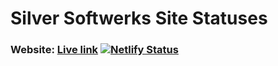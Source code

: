 # Silver Softwerks Site Statuses

### Website: [Live link](http://silversoftwerks.com/)  [![Netlify Status](https://api.netlify.com/api/v1/badges/18150c1f-79e3-47fb-8f88-768639223302/deploy-status)](https://app.netlify.com/sites/cranky-goldstine-5ddf43/deploys)
